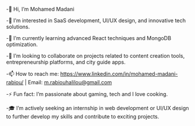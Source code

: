 -👋 Hi, I’m Mohamed Madani

-👀 I’m interested in SaaS development, UI/UX design, and innovative tech solutions.

-🌱 I’m currently learning advanced React techniques and MongoDB optimization.

-💞️ I’m looking to collaborate on projects related to content creation tools, entrepreneurship platforms, and city guide apps.

-📫 How to reach me: https://www.linkedin.com/in/mohamed-madani-rabiou/ | Email: m.rabiouhalilou@gmail.com

-⚡ Fun fact: I’m passionate about gaming, tech and I love cooking.

-🎓 I’m actively seeking an internship in web development or UI/UX design to further develop my skills and contribute to exciting projects.

<!---
Mohamed-Madani/Mohamed-Madani is a ✨ special ✨ repository because its `README.md` (this file) appears on your GitHub profile.
You can click the Preview link to take a look at your changes.
--->
